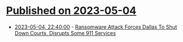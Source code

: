 # [Published on 2023-05-04](index.md)

* [2023-05-04, 22:40:00](https://yro.slashdot.org/story/23/05/04/2038231/ransomware-attack-forces-dallas-to-shut-down-courts-disrupts-some-911-services?utm_source=rss1.0mainlinkanon&utm_medium=feed) - [Ransomware Attack Forces Dallas To Shut Down Courts, Disrupts Some 911 Services](https://yro.slashdot.org/story/23/05/04/2038231/ransomware-attack-forces-dallas-to-shut-down-courts-disrupts-some-911-services?utm_source=rss1.0mainlinkanon&utm_medium=feed)

